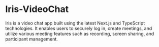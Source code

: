# Iris-VideoChat
Iris is a video chat app built using the latest Next.js and TypeScript technologies. It enables users to securely log in, create meetings, and utilize various meeting features such as recording, screen sharing, and participant management.
